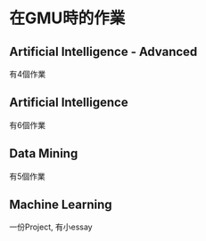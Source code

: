 # 在GMU時的作業
## Artificial Intelligence - Advanced
有4個作業
## Artificial Intelligence
有6個作業
## Data Mining 
有5個作業
## Machine Learning
一份Project, 有小essay


